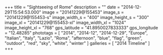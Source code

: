 +++
title = "Sightseeing of Rome"
description = ""
date = "2014-12-29T15:54:53.000"
image = "20141229@155453"
image_s = "20141229@155453-s"
image_width_s = "400"
image_height_s = "300"
image_xl = "20141229@155453-xl"
image_width_xl = "1024"
image_height_xl = "768"
gps_latitude = "41.8950027833333"
gps_longitude = "12.48285"
phototags = [ "2014", "2014-12", "2014-12-29", "Europe", "Italian", "Italy", "Lazio", "Roma", "afternoon", "blue", "flag", "green", "outdoor", "red", "sky", "white", "winter" ]
galleries = [ "2014 Timeline" ]
+++
